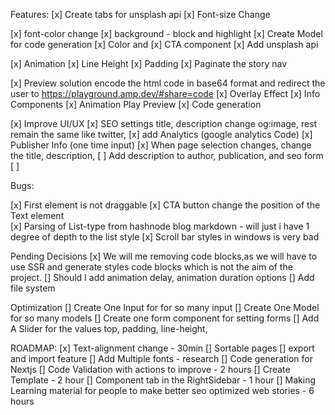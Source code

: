 Features:
[x] Create tabs for unsplash api
[x] Font-size Change 

[x] font-color change
[x] background - block and highlight
[x] Create Model for code generation
[x] Color and 
[x] CTA component
[x] Add unsplash api

[x] Animation 
[x] Line Height
[x] Padding 
[x] Paginate the story nav

[x] Preview solution encode the html code in base64 format and redirect the user to https://playground.amp.dev/#share=code
[x] Overlay Effect
[x] Info Components 
[x] Animation Play Preview
[x] Code generation

[x] Improve UI/UX
[x] SEO settings title, description change og:image, rest remain the same like twitter, 
[x] add Analytics (google analytics Code)
[x] Publisher Info (one time input)
[x] When page selection changes, change the title, description, 
[ ] Add description to author, publication, and seo form 
[ ]  

Bugs: 

[x] First element is not draggable 
[x] CTA button change the position of the Text element  
[x] Parsing of List-type from hashnode blog markdown - will just i have 1 degree of depth to the list style
[x] Scroll bar styles in windows is very bad


Pending Decisions
[x] We will me removing code blocks,as we will have to use SSR and generate styles code blocks which is not the aim of the project.
[] Should I add animation delay, animation duration options
[] Add file system


Optimization
[] Create One Input for for so many input
[] Create One Model for so many models
[] Create one form component for setting forms
[] Add A Slider for the values top, padding, line-height, 


ROADMAP: 
[x] Text-alignment change - 30min
[] Sortable pages
[] export and import feature
[] Add Multiple fonts - research
[] Code generation for Nextjs 
[] Code Validation with actions to improve - 2 hours
[] Create Template - 2 hour
[] Component tab in the RightSidebar - 1 hour
[] Making Learning material for people to make better seo optimized web stories - 6 hours



